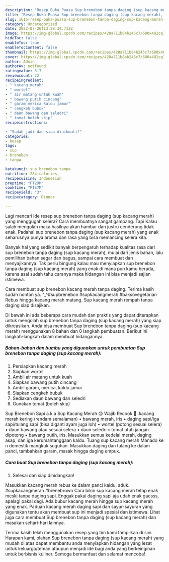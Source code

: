 ```yaml
---
description: "Resep Buka Puasa Sup brenebon tanpa daging (sup kacang merah), Lezat"
title: "Resep Buka Puasa Sup brenebon tanpa daging (sup kacang merah), Lezat"
slug: 1615-resep-buka-puasa-sup-brenebon-tanpa-daging-sup-kacang-merah-lezat
category: Uncategorized
date: 2022-07-26T13:28:34.713Z
image: https://img-global.cpcdn.com/recipes/428a711b84b245c7/680x482cq70/sup-brenebon-tanpa-daging-sup-kacang-merah-foto-resep-utama.jpg
hideToc: false
enableToc: true
enableTocContent: false
thumbnail: https://img-global.cpcdn.com/recipes/428a711b84b245c7/680x482cq70/sup-brenebon-tanpa-daging-sup-kacang-merah-foto-resep-utama.jpg
cover: https://img-global.cpcdn.com/recipes/428a711b84b245c7/680x482cq70/sup-brenebon-tanpa-daging-sup-kacang-merah-foto-resep-utama.jpg
author: Admin
authorAv: notfound
ratingvalue: 3.7
reviewcount: 22
recipeingredient:
- " kacang merah"
- " wortel"
- " air matang untuk kuah"
- " bawang putih cincang"
- " garam merica kaldu jamur"
- " cengkeh bubuk"
- " daun bawang dan seledri"
- " tomat boleh skip"
recipeinstructions:

- "Sudah jadi dan siap dinikmati!"
categories:
- Resep
tags:
- sup
- brenebon
- tanpa

katakunci: sup brenebon tanpa 
nutrition: 284 calories
recipecuisine: Indonesian
preptime: "PT29M"
cooktime: "PT57M"
recipeyield: "3"
recipecategory: Dinner

---
```



Lagi mencari ide resep sup brenebon tanpa daging (sup kacang merah) yang menggugah selera? Cara membuatnya sangat gampang. Tapi Kalau salah mengolah maka hasilnya akan hambar dan justru cenderung tidak enak. Padahal sup brenebon tanpa daging (sup kacang merah) yang enak seharusnya punya aroma dan rasa yang bisa memancing selera kita.


Banyak hal yang sedikit banyak berpengaruh terhadap kualitas rasa dari sup brenebon tanpa daging (sup kacang merah), mulai dari jenis bahan, lalu pemilihan bahan segar dan bagus, sampai cara membuat dan menyajikannya. Tak perlu bingung kalau mau menyiapkan sup brenebon tanpa daging (sup kacang merah) yang enak di mana pun kamu berada, karena asal sudah tahu caranya maka hidangan ini bisa menjadi sajian istimewa.

Cara membuat sup brenebon kacang merah tanpa daging. Terima kasih sudah nonton ya. ^_^#supbrenebon #supkacangmerah #baksovegetarian Rebus hingga kacang merah matang. Sup kacang merah rempah tanpa daging siap disajikan.


Di bawah ini ada beberapa cara mudah dan praktis yang dapat diterapkan untuk mengolah sup brenebon tanpa daging (sup kacang merah) yang siap dikreasikan. Anda bisa membuat Sup brenebon tanpa daging (sup kacang merah) menggunakan 8 bahan dan 0 langkah pembuatan. Berikut ini langkah-langkah dalam membuat hidangannya.

<!--inarticleads1-->

##### Bahan-bahan dan bumbu yang digunakan untuk pembuatan Sup brenebon tanpa daging (sup kacang merah):

1. Persiapkan  kacang merah
1. Siapkan  wortel
1. Ambil  air matang untuk kuah
1. Siapkan  bawang putih cincang
1. Ambil  garam, merica, kaldu jamur
1. Siapkan  cengkeh bubuk
1. Sediakan  daun bawang dan seledri
1. Gunakan  tomat (boleh skip)


Sup Brenebon Sapi a.k.a Sup Kacang Merah 😍 Wajib Recook 🤗. kacang merah kering (rendam semalaman) • bawang merah, iris • daging sapi/iga sapi/tulang sapi (bisa diganti ayam juga loh) • wortel (potong sesuai selera) • daun bawang atau sesuai selera • daun seledri • tomat utuh jangan dipotong • bawang putih, iris. Masukkan semua kedelai merah, daging asap, dan iga kerumahtanggaan kaldu. Tuang sup kacang merah Manado ke n domestik mangkuk suguhan. Masukkan daging dan tulang ke dalam panci, tambahkan garam, masak hingga daging empuk. 

<!--inarticleads2-->

##### Cara buat Sup brenebon tanpa daging (sup kacang merah):


1. Selesai dan siap dihidangkan!

Masukkan kacang merah rebus ke dalam panci kaldu, aduk. #supkacangmerah #brenebrown Cara bikin sup kacang merah tetap enak meski tanpa daging sapi. Enggak pakai daging sapi aja udah enak gaesss, apalagi pakai dagi. Ada bubur kacang merah hingga sup kacang merah yang enak. Paduan kacang merah daging sapi dan sayur-sayuran yang digunakan tentu akan membuat sup ini menjadi spesial dan istimewa. Lihat juga cara membuat Sup brenebon tanpa daging (sup kacang merah) dan masakan sehari-hari lainnya. 

Terima kasih telah menggunakan resep yang tim kami tampilkan di sini. Harapan kami, olahan Sup brenebon tanpa daging (sup kacang merah) yang mudah di atas dapat membantu anda menyiapkan hidangan yang lezat untuk keluarga/teman ataupun menjadi ide bagi anda yang berkeinginan untuk berbisnis kuliner. Semoga bermanfaat dan selamat mencoba!
